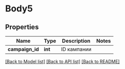 # Body5

## Properties
Name | Type | Description | Notes
------------ | ------------- | ------------- | -------------
**campaign_id** | **int** | ID кампании | 

[[Back to Model list]](../README.md#documentation-for-models) [[Back to API list]](../README.md#documentation-for-api-endpoints) [[Back to README]](../README.md)


